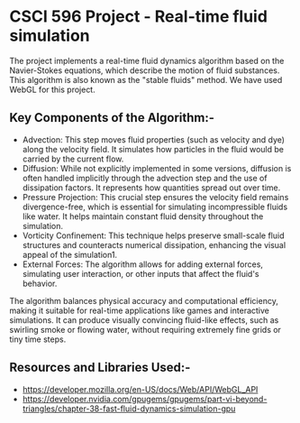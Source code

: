 # CSCI 596 Project - Real-time fluid simulation 
The project implements a real-time fluid dynamics algorithm based on the Navier-Stokes equations, which describe the motion of fluid substances. This algorithm is also known as the "stable fluids" method. We have used WebGL for this project. 

## Key Components of the Algorithm:-
- Advection: This step moves fluid properties (such as velocity and dye) along the velocity field. It simulates how particles in the fluid would be carried by the current flow.
- Diffusion: While not explicitly implemented in some versions, diffusion is often handled implicitly through the advection step and the use of dissipation factors. It represents how quantities spread out over time.
- Pressure Projection: This crucial step ensures the velocity field remains divergence-free, which is essential for simulating incompressible fluids like water. It helps maintain constant fluid density throughout the simulation.
- Vorticity Confinement: This technique helps preserve small-scale fluid structures and counteracts numerical dissipation, enhancing the visual appeal of the simulation1.
- External Forces: The algorithm allows for adding external forces, simulating user interaction, or other inputs that affect the fluid's behavior. 

The algorithm balances physical accuracy and computational efficiency, making it suitable for real-time applications like games and interactive simulations. It can produce visually convincing fluid-like effects, such as swirling smoke or flowing water, without requiring extremely fine grids or tiny time steps.

## Resources and Libraries Used:-
- https://developer.mozilla.org/en-US/docs/Web/API/WebGL_API
- https://developer.nvidia.com/gpugems/gpugems/part-vi-beyond-triangles/chapter-38-fast-fluid-dynamics-simulation-gpu 

